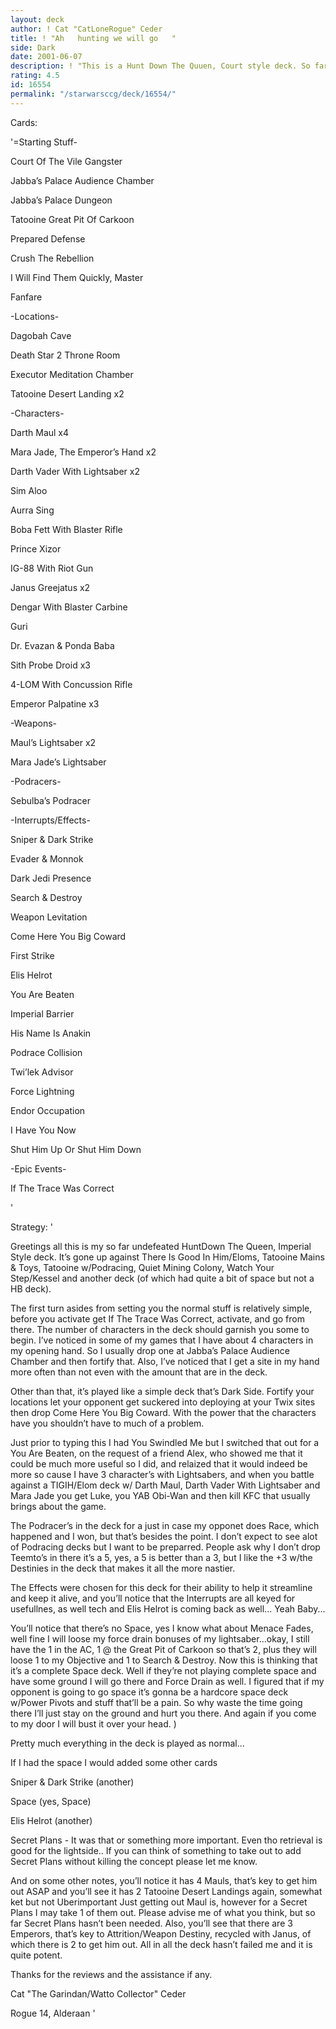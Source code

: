 ```yaml
---
layout: deck
author: ! Cat "CatLoneRogue" Ceder
title: ! "Ah   hunting we will go   "
side: Dark
date: 2001-06-07
description: ! "This is a Hunt Down The Quuen, Court style deck. So far it’s undefeated in 6 games"
rating: 4.5
id: 16554
permalink: "/starwarsccg/deck/16554/"
---
```

Cards: 

'=Starting Stuff-

Court Of The Vile Gangster

Jabba’s Palace Audience Chamber

Jabba’s Palace Dungeon

Tatooine Great Pit Of Carkoon

Prepared Defense

Crush The Rebellion

I Will Find Them Quickly, Master

Fanfare


-Locations-

Dagobah Cave

Death Star 2 Throne Room

Executor Meditation Chamber

Tatooine Desert Landing x2


-Characters-

Darth Maul x4

Mara Jade, The Emperor’s Hand x2

Darth Vader With Lightsaber x2

Sim Aloo

Aurra Sing

Boba Fett With Blaster Rifle

Prince Xizor

IG-88 With Riot Gun

Janus Greejatus x2

Dengar With Blaster Carbine

Guri

Dr. Evazan & Ponda Baba

Sith Probe Droid x3

4-LOM With Concussion Rifle

Emperor Palpatine x3


-Weapons-

Maul’s Lightsaber x2

Mara Jade’s Lightsaber


-Podracers-

Sebulba’s Podracer


-Interrupts/Effects-

Sniper & Dark Strike

Evader & Monnok

Dark Jedi Presence

Search & Destroy

Weapon Levitation

Come Here You Big Coward

First Strike

Elis Helrot

You Are Beaten

Imperial Barrier

His Name Is Anakin

Podrace Collision

Twi’lek Advisor

Force Lightning

Endor Occupation

I Have You Now

Shut Him Up Or Shut Him Down


-Epic Events-

If The Trace Was Correct

'

Strategy: '

Greetings all this is my so far undefeated HuntDown The Queen, Imperial Style deck. It’s gone up against There Is Good In Him/Eloms, Tatooine Mains & Toys, Tatooine w/Podracing, Quiet Mining Colony, Watch Your Step/Kessel and another deck (of which had quite a bit of space but not a HB deck).


The first turn asides from setting you the normal stuff is relatively simple, before you activate get If The Trace Was Correct, activate, and go from there. The number of characters in the deck should garnish you some to begin. I’ve noticed in some of my games that I have about 4 characters in my opening hand. So I usually drop one at Jabba’s Palace Audience Chamber and then fortify that. Also, I’ve noticed that I get a site in my hand more often than not even with the amount that are in the deck.


Other than that, it’s played like a simple deck that’s Dark Side. Fortify your locations let your opponent get suckered into deploying at your Twix sites then drop Come Here You Big Coward. With the power that the characters have you shouldn’t have to much of a problem.


Just prior to typing this I had You Swindled Me but I switched that out for a You Are Beaten, on the request of a friend Alex, who showed me that it could be much more useful so I did, and relaized that it would indeed be more so cause I have 3 character’s with Lightsabers, and when you battle against a TIGIH/Elom deck w/ Darth Maul, Darth Vader With Lightsaber and Mara Jade you get Luke, you YAB Obi-Wan and then kill KFC that usually brings about the game.


The Podracer’s in the deck for a just in case my opponet does Race, which happened and I won, but that’s besides the point. I don’t expect to see alot of Podracing decks but I want to be preparred. People ask why I don’t drop Teemto’s in there it’s a 5, yes, a 5 is better than a 3, but I like the +3 w/the Destinies in the deck that makes it all the more nastier.


The Effects were chosen for this deck for their ability to help it streamline and keep it alive, and you’ll notice that the Interrupts are all keyed for usefullnes, as well tech and Elis Helrot is coming back as well... Yeah Baby...


You’ll notice that there’s no Space, yes I know what about Menace Fades, well fine I will loose my force drain bonuses of my lightsaber...okay, I still have the 1 in the AC, 1 @ the Great Pit of Carkoon so that’s 2, plus they will loose 1 to my Objective and 1 to Search & Destroy. Now this is thinking that it’s a complete Space deck. Well if they’re not playing complete space and have some ground I will go there and Force Drain as well. I figured that if my opponent is going to go space it’s gonna be a hardcore space deck w/Power Pivots and stuff that’ll be a pain. So why waste the time going there I’ll just stay on the ground and hurt you there. And again if you come to my door I will bust it over your head. )


Pretty much everything in the deck is played as normal...


If I had the space I would added some other cards

Sniper & Dark Strike (another)

Space (yes, Space)

Elis Helrot (another)

Secret Plans - It was that or something more important. Even tho retrieval is good for the lightside.. If you can think of something to take out to add Secret Plans without killing the concept please let me know.



And on some other notes, you’ll notice it has 4 Mauls, that’s key to get him out ASAP and you’ll see it has 2 Tatooine Desert Landings again, somewhat ket but not Uberimportant Just getting out Maul is, however for a Secret Plans I may take 1 of them out. Please advise me of what you think, but so far Secret Plans hasn’t been needed. Also, you’ll see that there are 3 Emperors, that’s key to Attrition/Weapon Destiny, recycled with Janus, of which there is 2 to get him out. All in all the deck hasn’t failed me and it is quite potent.


Thanks for the reviews and the assistance if any.


Cat "The Garindan/Watto Collector" Ceder

Rogue 14, Alderaan '
